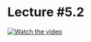 # Lecture #5.2

[![Watch the video](https://img.youtube.com/vi/wt8Z9SPPz9U/0.jpg)](https://www.youtube.com/watch?v=wt8Z9SPPz9U&list=PLoROMvodv4rPzLcXBhbCFt8ahPrQGFSmN&index=20)
